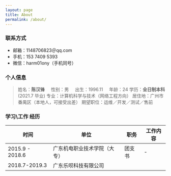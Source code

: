 ```yaml
---
layout: page
title: About
permalink: /about/
---
```

### 联系方式
- 邮箱：1148706823＠qq.com
- 手机：153 7409 5393
- 微信：harm01ony（手机同号）

### 个人信息
> 姓名：**陈汉锋** &nbsp; &nbsp; 性别：男 &nbsp; &nbsp; 出生：1996.11 &nbsp; &nbsp; 年龄：24
> 学历：**全日制本科**(2021.7 毕业) 
> 专业：计算机科学与技术（网络工程方向）
> 居住地：广州市番禺区（本地人，可接受出差）
> 期望职位：运维／开发／测试／售前

### 学习\工作 经历
|时间|单位|职务|工作内容|
|-|-|-|-|
|2015.9 - 2018.6|广东机电职业技术学院（大专）|团支书|-|
|2018.7-2019.3|广东乐呗科技有限公司|||

<!--stackedit_data:
eyJoaXN0b3J5IjpbLTQwMjI5NzM0MCwxNjI1NjMyNTQ1LC04NT
g5MjE1M119
-->